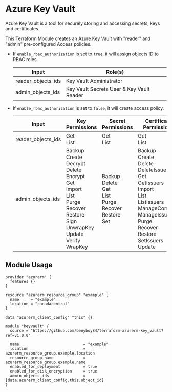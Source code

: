 # Azure Key Vault

Azure Key Vault is a tool for securely storing and accessing secrets, keys and certificates. 

This Terraform Module creates an Azure Key Vault with "reader" and "admin" pre-configured Access policies.

- If `enable_rbac_authorization` is set to `true`, it will assign objects ID to RBAC roles.

  | Input | Role(s) |
  |-------|---------|
  | reader_objects_ids | Key Vault Administrator |
  | admin_objects_ids | Key Vault Secrets User & Key Vault Reader |

- If `enable_rbac_authorization` is set to `false`, it will create access policy.

  | Input | Key Permissions | Secret Permissions | Certificate Permissions |
  |-------|-----------------|--------------------|-------------------------|
  | reader_objects_ids | Get<br>List | Get<br>List | Get<br>List |
  | admin_objects_ids | Backup<br>Create<br>Decrypt<br>Delete<br>Encrypt<br>Get<br>Import<br>List<br>Purge<br>Recover<br>Restore<br>Sign<br>UnwrapKey<br>Update<br>Verify<br>WrapKey<br> | Backup<br>Delete<br>Get<br>List<br>Purge<br>Recover<br>Restore<br>Set | Backup<br>Create<br>Delete<br>DeleteIssuers<br>Get<br>GetIssuers<br>Import<br>List<br>ListIssuers<br>ManageContacts<br>ManageIssuers<br>Purge<br>Recover<br>Restore<br>SetIssuers<br>Update |

## Module Usage

```hcl
provider "azurerm" {
  features {}
}

resource "azurerm_resource_group" "example" {
  name     = "example"
  location = "canadacentral"
}

data "azurerm_client_config" "this" {}

module "keyvault" {
  source = "https://github.com/benyboy84/terraform-azurerm-key_vault?ref=v1.0.0"

  name                            = "example"
  location                        = azurerm_resource_group.example.location
  resource_group_name             = azurerm_resource_group.example.name
  enabled_for_deployment          = true
  enabled_for_disk_encryption     = true
  admin_objects_ids               = [data.azurerm_client_config.this.object_id]
}
```